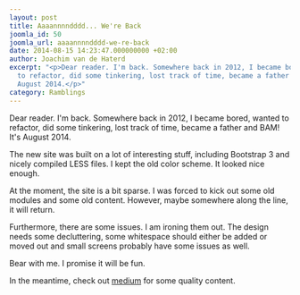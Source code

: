 ```yaml
---
layout: post
title: Aaaannnndddd... We're Back
joomla_id: 50
joomla_url: aaaannnndddd-we-re-back
date: 2014-08-15 14:23:47.000000000 +02:00
author: Joachim van de Haterd
excerpt: "<p>Dear reader. I'm back. Somewhere back in 2012, I became bored, wanted
  to refactor, did some tinkering, lost track of time, became a father and BAM! It's
  August 2014.</p>"
category: Ramblings
---
```

<p>Dear reader. I'm back. Somewhere back in 2012, I became bored, wanted to refactor, did some tinkering, lost track of time, became a father and BAM! It's August 2014.</p>

<p>The new site was built on a lot of interesting stuff, including Bootstrap 3 and nicely compiled LESS files. I kept the old color scheme. It looked nice enough.</p>
<p>At the moment, the site is a bit sparse. I was forced to kick out some old modules and some old content. However, maybe somewhere along the line, it will return.</p>
<p>Furthermore, there are some issues. I am ironing them out. The design needs some decluttering, some whitespace should either be added or moved out and small screens probably have some issues as well.</p>
<p>Bear with me. I promise it will be fun.</p>
<p>In the meantime, check out <a href="http://medium.com/" target="_blank">medium</a> for some quality content.</p>
